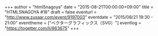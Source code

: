 +++
author = "html5nagoya"
date = "2015-08-21T00:00:00+09:00"
title = "HTML5NAGOYA #16"
draft = false
eventurl = "http://www.zusaar.com/event/9197003"
eventdate = "2015/08/21 19:30 - 21:00"
eventtheme = ["ベクターグラフィックス（SVG）"]
eventlog = "https://togetter.com/li/863675"
+++
